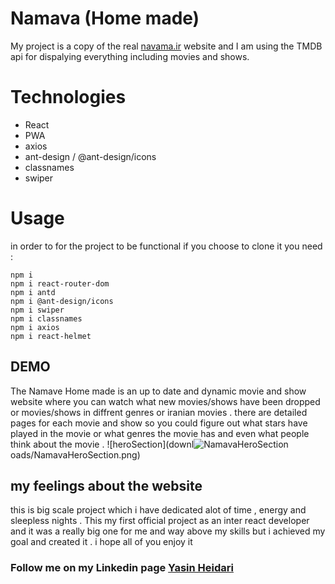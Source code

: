 # **Namava (Home made)**
My project is a copy of the real [navama.ir](https://www.namava.ir/home) website and I am using the TMDB api for dispalying everything including movies and shows.

# Technologies
+ React 
+ PWA
+ axios
+ ant-design / @ant-design/icons
+ classnames
+ swiper 


# Usage 
in order to for the project to be functional if you choose to clone it you need :

```
npm i
npm i react-router-dom
npm i antd
npm i @ant-design/icons
npm i swiper
npm i classnames
npm i axios
npm i react-helmet
```

 ## DEMO
 The Namave Home made is an up to date and dynamic movie and show website where you can watch what new movies/shows have been dropped or movies/shows in diffrent genres or iranian movies . there are detailed pages for each movie and show so you could figure out what stars have played in the movie or what genres the movie has and even what people think about the movie . 
 ![heroSection](downl![NamavaHeroSection](https://github.com/YasinHeidari/Namava-React/assets/146878495/7a025732-1a08-45be-b45c-dfb132e8ad01)
oads/NamavaHeroSection.png)


 ## my feelings about the website 
 this is big scale project which i have dedicated alot of time , energy and sleepless nights . This my first official project as an inter react developer and it was a really big one for me and way above my skills but i achieved my goal and created it . i hope all of you enjoy it 

 ### Follow me on my Linkedin page [Yasin Heidari](https://www.linkedin.com/in/yasin-heidari-797975230/)
